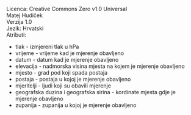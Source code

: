 Licenca: Creative Commons Zero v1.0 Universal  
Matej Hudiček  
Verzija 1.0  
Jezik: Hrvatski  
Atributi:  
  *  tlak - izmjereni tlak u hPa  
  *  vrijeme - vrijeme kad je mjerenje obavljeno  
  *  datum - datum kad je mjerenje obavljeno  
  *  elevacija - nadmorska visina mjesta na kojem je mjerenje obavljeno  
  *  mjesto - grad pod koji spada postaja  
  *  postaja - postaja u kojoj je mjerenje obavljeno  
  *  mjeritelji - ljudi koji su obavili mjerenje  
  *  geografska duzina i geografska sirina - kordinate mjesta gdje je mjerenje obavljeno  
  *  zupanija - zupanija u kojoj je mjerenje obavljeno  
